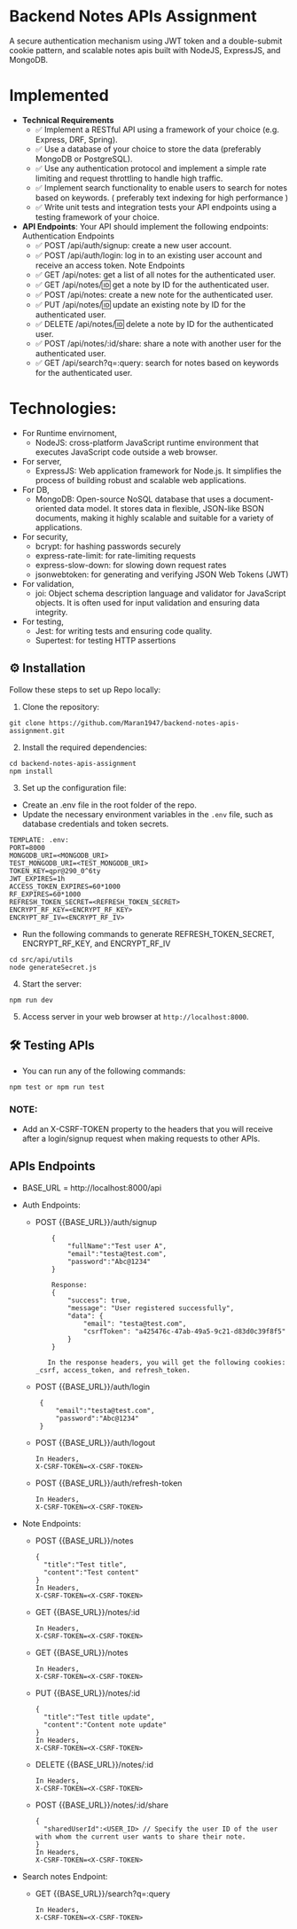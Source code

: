 # Backend Notes APIs Assignment
A secure authentication mechanism using JWT token and a double-submit cookie pattern, and scalable notes apis built with NodeJS, ExpressJS, and MongoDB.

# Implemented
- **Technical Requirements**
    - ✅ Implement a RESTful API using a framework of your choice (e.g. Express, DRF, Spring).
    - ✅ Use a database of your choice to store the data (preferably MongoDB or PostgreSQL).
    - ✅ Use any authentication protocol and implement a simple rate limiting and request throttling to handle high traffic.
    - ✅ Implement search functionality to enable users to search for notes based on keywords. ( preferably text indexing for high performance )
    - ✅ Write unit tests and integration tests your API endpoints using a testing framework of your choice.
- **API Endpoints**: Your API should implement the following endpoints:
    Authentication Endpoints
    - ✅ POST /api/auth/signup: create a new user account.
    - ✅ POST /api/auth/login: log in to an existing user account and receive an access token.
    Note Endpoints
    - ✅ GET /api/notes: get a list of all notes for the authenticated user.
    - ✅ GET /api/notes/:id: get a note by ID for the authenticated user.
    - ✅ POST /api/notes: create a new note for the authenticated user.
    - ✅ PUT /api/notes/:id: update an existing note by ID for the authenticated user.
    - ✅ DELETE /api/notes/:id: delete a note by ID for the authenticated user.
    - ✅ POST /api/notes/:id/share: share a note with another user for the authenticated user.
    - ✅ GET /api/search?q=:query: search for notes based on keywords for the authenticated user.


# Technologies:
- For Runtime envirnoment,
    - NodeJS: cross-platform JavaScript runtime environment that executes JavaScript code outside a web browser.
- For server,
    - ExpressJS: Web application framework for Node.js. It simplifies the process of building robust and scalable web applications.
- For DB,
    - MongoDB: Open-source NoSQL database that uses a document-oriented data model. It stores data in flexible, JSON-like BSON documents, making it highly scalable and suitable for a variety of applications.
- For security,
    - bcrypt: for hashing passwords securely
    - express-rate-limit: for rate-limiting requests
    - express-slow-down: for slowing down request rates
    - jsonwebtoken: for generating and verifying JSON Web Tokens (JWT)
- For validation,
    - joi: Object schema description language and validator for JavaScript objects. It is often used for input validation and ensuring data integrity.
- For testing,
    - Jest:  for writing tests and ensuring code quality.
    - Supertest: for testing HTTP assertions    

## ⚙ Installation

Follow these steps to set up Repo locally:

1. Clone the repository: 
```
git clone https://github.com/Maran1947/backend-notes-apis-assignment.git
```

2. Install the required dependencies:
```
cd backend-notes-apis-assignment
npm install
```

3. Set up the configuration file:
- Create an .env file in the root folder of the repo.
- Update the necessary environment variables in the `.env` file, such as database credentials and token secrets.
```
TEMPLATE: .env: 
PORT=8000
MONGODB_URI=<MONGODB_URI>
TEST_MONGODB_URI=<TEST_MONGODB_URI>
TOKEN_KEY=qpr@290_0^6ty
JWT_EXPIRES=1h
ACCESS_TOKEN_EXPIRES=60*1000
RF_EXPIRES=60*1000
REFRESH_TOKEN_SECRET=<REFRESH_TOKEN_SECRET>
ENCRYPT_RF_KEY=<ENCRYPT_RF_KEY>
ENCRYPT_RF_IV=<ENCRYPT_RF_IV>
```

- Run the following commands to generate REFRESH_TOKEN_SECRET, ENCRYPT_RF_KEY, and ENCRYPT_RF_IV
```
cd src/api/utils
node generateSecret.js
```

4. Start the server:
```
npm run dev 
```

5. Access server in your web browser at `http://localhost:8000`.

## 🛠 Testing APIs

- You can run any of the following commands:
```
npm test or npm run test
```

### NOTE: 
- Add an X-CSRF-TOKEN property to the headers that you will receive after a login/signup request when making requests to other APIs.
  
## APIs Endpoints
- BASE_URL = http://localhost:8000/api

- Auth Endpoints:
    - POST {{BASE_URL}}/auth/signup
        ```
            {
                "fullName":"Test user A",
                "email":"testa@test.com",
                "password":"Abc@1234"
            }
        
            Response:
            {
                "success": true,
                "message": "User registered successfully",
                "data": {
                    "email": "testa@test.com",
                    "csrfToken": "a425476c-47ab-49a5-9c21-d83d0c39f8f5"
                }
            }
        
           In the response headers, you will get the following cookies: _csrf, access_token, and refresh_token.
        ```
    - POST {{BASE_URL}}/auth/login
       ```
        {
            "email":"testa@test.com",
            "password":"Abc@1234"
        }
        ```
    - POST {{BASE_URL}}/auth/logout
      ```
      In Headers,
      X-CSRF-TOKEN=<X-CSRF-TOKEN>
      ```
    - POST {{BASE_URL}}/auth/refresh-token
      ```
      In Headers,
      X-CSRF-TOKEN=<X-CSRF-TOKEN>
      ```

- Note Endpoints:
    - POST {{BASE_URL}}/notes
      ```
      {
        "title":"Test title",
        "content":"Test content" 
      }
      In Headers,
      X-CSRF-TOKEN=<X-CSRF-TOKEN>
      ```
    - GET {{BASE_URL}}/notes/:id
      ```
      In Headers,
      X-CSRF-TOKEN=<X-CSRF-TOKEN>
      ```
    - GET {{BASE_URL}}/notes
      ```
      In Headers,
      X-CSRF-TOKEN=<X-CSRF-TOKEN>
      ```
    - PUT {{BASE_URL}}/notes/:id
      ```
      {
        "title":"Test title update",
        "content":"Content note update"
      }
      In Headers,
      X-CSRF-TOKEN=<X-CSRF-TOKEN>
      ```
    - DELETE {{BASE_URL}}/notes/:id
      ```
      In Headers,
      X-CSRF-TOKEN=<X-CSRF-TOKEN>
      ```
    - POST {{BASE_URL}}/notes/:id/share
      ```
      {
        "sharedUserId":<USER_ID> // Specify the user ID of the user with whom the current user wants to share their note.
      }
      In Headers,
      X-CSRF-TOKEN=<X-CSRF-TOKEN>
      ```
- Search notes Endpoint:
    - GET {{BASE_URL}}/search?q=:query
      ```
      In Headers,
      X-CSRF-TOKEN=<X-CSRF-TOKEN>
      ```

